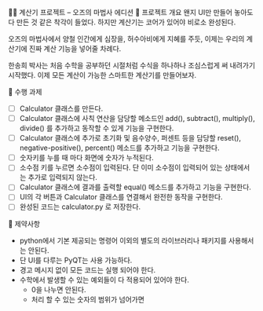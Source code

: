 🧑‍🔬 계산기 프로젝트 – 오즈의 마법사 에디션
📖 프로젝트 개요
왠지 UI만 만들어 놓아도 다 만든 것 같은 착각이 들었다.
하지만 계산기는 코어가 있어야 비로소 완성된다.

오즈의 마법사에서 양철 인간에게 심장을, 허수아비에게 지혜를 주듯,
이제는 우리의 계산기에 진짜 계산 기능을 넣어줄 차례다.

한송희 박사는 처음 수학을 공부하던 시절처럼 수식을 하나하나 조심스럽게 써 내려가기 시작했다.
이제 모든 계산이 가능한 스마트한 계산기를 만들어보자.

🧰 수행 과제

- [ ] Calculator 클래스를 만든다.
- [ ] Calculator 클래스에 사칙 연산을 담당할 메소드인 add(), subtract(), multiply(), divide() 를 추가하고 동작할 수 있게 기능을 구현한다.
- [ ] Calculator 클래스에 추가로 초기화 및 음수양수, 퍼센트 등을 담당할 reset(), negative-positive(), percent() 메소드를 추가하고 기능을 구현한다.
- [ ] 숫자키를 누를 때 마다 화면에 숫자가 누적된다.
- [ ] 소수점 키를 누르면 소수점이 입력된다. 단 이미 소수점이 입력되어 있는 상태에서는 추가로 입력되지 않는다.
- [ ] Calculator 클래스에 결과를 출력할 equal() 메소드를 추가하고 기능을 구현한다.
- [ ] UI의 각 버튼과 Calculator 클래스를 연결해서 완전한 동작을 구현한다.
- [ ] 완성된 코드는 calculator.py 로 저장한다.

🚫 제약사항

- python에서 기본 제공되는 명령어 이외의 별도의 라이브러리나 패키지를 사용해서는 안된다.
- 단 UI를 다루는 PyQT는 사용 가능하다.
- 경고 메시지 없이 모든 코드는 실행 되어야 한다.
- 수학에서 발생할 수 있는 예외들이 다 적용되어 있어야 한다.
  - 0을 나누면 안된다.
  - 처리 할 수 있는 숫자의 범위가 넘어가면
